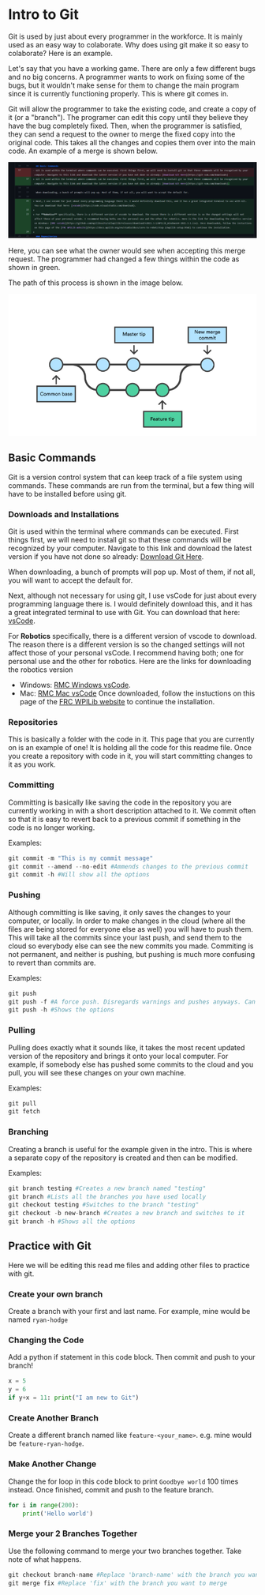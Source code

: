# Intro to Git
Git is used by just about every programmer in the workforce. It is mainly used as an easy way to colaborate. Why does using git make it so easy to colaborate? Here is an example.

Let's say that you have a working game. There are only a few different bugs and no big concerns. A programmer wants to work on fixing some of the bugs, but it wouldn't make sense for them to change the main program since it is currently functioning properly. This is where git comes in. 

Git will allow the programmer to take the existing code, and create a copy of it (or a "branch"). The programer can edit this copy until they believe they have the bug completely fixed. Then, when the programmer is satisfied, they can send a request to the owner to merge the fixed copy into the original code. This takes all the changes and copies them over into the main code. An example of a merge is shown below. 

![Merge changes](images/merge_changes.png)

Here, you can see what the owner would see when accepting this merge request. The programmer had changed a few things within the code as shown in green.

The path of this process is shown in the image below.

![Branch path](images/branch.png)

## Basic Commands
Git is a version control system that can keep track of a file system using commands. These commands are run from the terminal, but a few thing will have to be installed before using git.

### Downloads and Installations
Git is used within the terminal where commands can be executed. First things first, we will need to install git so that these commands will be recognized by your computer. Navigate to this link and download the latest version if you have not done so already: [Download Git Here](https://git-scm.com/downloads).

When downloading, a bunch of prompts will pop up. Most of them, if not all, you will want to accept the default for.

Next, although not necessary for using git, I use vsCode for just about every programming language there is. I would definitely download this, and it has a great integrated terminal to use with Git. You can download that here: [vsCode](https://code.visualstudio.com/download).

For **Robotics** specifically, there is a different version of vscode to download. The reason there is a different version is so the changed settings will not affect those of your personal vsCode. I recommend having both; one for personal use and the other for robotics. Here are the links for downloading the robotics version 
- Windows: [RMC Windows vsCode](https://github.com/wpilibsuite/allwpilib/releases/download/v2021.3.1/WPILib_Windows64-2021.3.1.iso).
- Mac: [RMC Mac vsCode](https://github.com/wpilibsuite/allwpilib/releases/download/v2021.3.1/WPILib_macOS-2021.3.1.dmg) 
Once downloaded, follow the instuctions on this page of the [FRC WPILib website](https://docs.wpilib.org/en/stable/docs/zero-to-robot/step-2/wpilib-setup.html) to continue the installation.

### Repositories
This is basically a folder with the code in it. This page that you are currently on is an example of one! It is holding all the code for this readme file. Once you create a repository with code in it, you will start committing changes to it as you work.

### Committing
Committing is basically like saving the code in the repository you are currently working in with a short description attached to it. We commit often so that it is easy to revert back to a previous commit if something in the code is no longer working. 

Examples:
```python
git commit -m "This is my commit message"
git commit --amend --no-edit #Ammends changes to the previous commit
git commit -h #Will show all the options
```

### Pushing
Although committing is like saving, it only saves the changes to your computer, or locally. In order to make changes in the cloud (where all the files are being stored for everyone else as well) you will have to push them. This will take all the commits since your last push, and send them to the cloud so everybody else can see the new commits you made. Commiting is not permanent, and neither is pushing, but pushing is much more confusing to revert than commits are.

Examples:
```python
git push
git push -f #A force push. Disregards warnings and pushes anyways. Can be dangerous.
git push -h #Shows the options
```

### Pulling
Pulling does exactly what it sounds like, it takes the most recent updated version of the repository and brings it onto your local computer. For example, if somebody else has pushed some commits to the cloud and you pull, you will see these changes on your own machine.

Examples:
```python
git pull
git fetch
```

### Branching
Creating a branch is useful for the example given in the intro. This is where a separate copy of the repository is created and then can be modified.

Examples:
```python
git branch testing #Creates a new branch named "testing"
git branch #Lists all the branches you have used locally
git checkout testing #Switches to the branch "testing"
git checkout -b new-branch #Creates a new branch and switches to it
git branch -h #Shows all the options
```

## Practice with Git
Here we will be editing this read me files and adding other files to practice with git.

### Create your own branch
Create a branch with your first and last name. For example, mine would be named `ryan-hodge`

### Changing the Code
Add a python if statement in this code block. Then commit and push to your branch!
```python
x = 5
y = 6
if y+x = 11: print("I am new to Git")
```

### Create Another Branch
Create a different branch named like `feature-<your_name>`. e.g. mine would be `feature-ryan-hodge`.

### Make Another Change
Change the for loop in this code block to print `Goodbye world` 100 times instead. Once finished, commit and push to the feature branch.
```python
for i in range(200):
    print('Hello world')
```

### Merge your 2 Branches Together
Use the following command to merge your two branches together. Take note of what happens.
```python
git checkout branch-name #Replace 'branch-name' with the branch you want to keep
git merge fix #Replace 'fix' with the branch you want to merge
```
